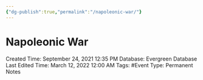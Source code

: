 ```yaml
---
{"dg-publish":true,"permalink":"/napoleonic-war/"}
---
```


# Napoleonic War

Created Time: September 24, 2021 12:35 PM
Database: Evergreen Database
Last Edited Time: March 12, 2022 12:00 AM
Tags: #Event
Type: Permanent Notes